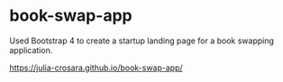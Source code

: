 # book-swap-app
Used Bootstrap 4 to create a startup landing page for a book swapping application.

https://julia-crosara.github.io/book-swap-app/

